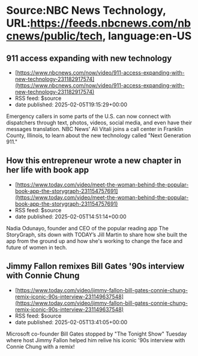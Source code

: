 # Source:NBC News Technology, URL:https://feeds.nbcnews.com/nbcnews/public/tech, language:en-US

## 911 access expanding with new technology
 - [https://www.nbcnews.com/now/video/911-access-expanding-with-new-technology-231182917574](https://www.nbcnews.com/now/video/911-access-expanding-with-new-technology-231182917574)
 - RSS feed: $source
 - date published: 2025-02-05T19:15:29+00:00

Emergency callers in some parts of the U.S. can now connect with dispatchers through text, photos, videos, social media, and even have their messages translation. NBC News' Ali Vitali joins a call center in Franklin County, Illinois, to learn about the new technology called "Next Generation 911."

## How this entrepreneur wrote a new chapter in her life with book app
 - [https://www.today.com/video/meet-the-woman-behind-the-popular-book-app-the-storygraph-231154757691](https://www.today.com/video/meet-the-woman-behind-the-popular-book-app-the-storygraph-231154757691)
 - RSS feed: $source
 - date published: 2025-02-05T14:51:14+00:00

Nadia Odunayo, founder and CEO of the popular reading app The StoryGraph, sits down with TODAY’s Jill Martin to share how she built the app from the ground up and how she's working to change the face and future of women in tech.

## Jimmy Fallon remixes Bill Gates '90s interview with Connie Chung
 - [https://www.today.com/video/jimmy-fallon-bill-gates-connie-chung-remix-iconic-90s-interview-231149637548](https://www.today.com/video/jimmy-fallon-bill-gates-connie-chung-remix-iconic-90s-interview-231149637548)
 - RSS feed: $source
 - date published: 2025-02-05T13:41:05+00:00

Microsoft co-founder Bill Gates stopped by "The Tonight Show" Tuesday where host Jimmy Fallon helped him relive his iconic '90s interview with Connie Chung with a remix!

